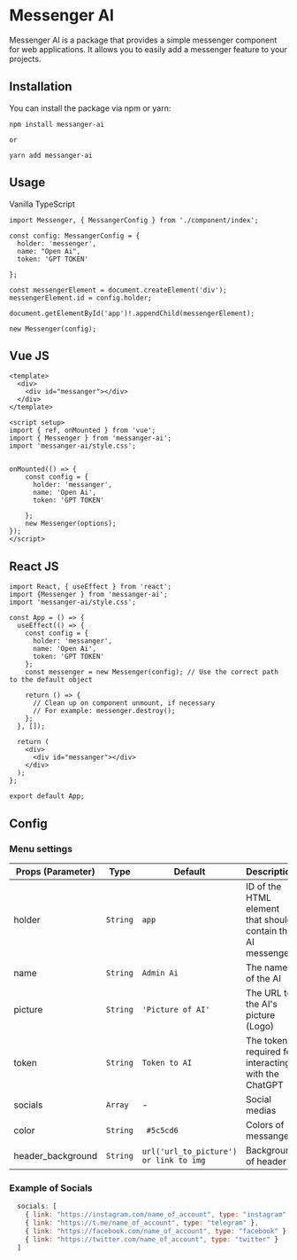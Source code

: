 # Messenger AI

Messenger AI is a package that provides a simple messenger component for web applications. It allows you to easily add a messenger feature to your projects.

## Installation

You can install the package via npm or yarn:

```shell
npm install messanger-ai

or

yarn add messanger-ai

```
## Usage

Vanilla TypeScript

```shell
import Messenger, { MessangerConfig } from './component/index';

const config: MessangerConfig = {
  holder: 'messenger',
  name: "Open Ai",
  token: 'GPT TOKEN'

};

const messengerElement = document.createElement('div');
messengerElement.id = config.holder;

document.getElementById('app')!.appendChild(messengerElement);

new Messenger(config);

```

## Vue JS

```shell
<template>
  <div>
    <div id="messanger"></div>
  </div>
</template>

<script setup>
import { ref, onMounted } from 'vue';
import { Messenger } from 'messanger-ai';
import 'messanger-ai/style.css';


onMounted(() => {
    const config = {
      holder: 'messanger',
      name: 'Open Ai',
      token: 'GPT TOKEN'

    };
    new Messenger(options);
});
</script>

```

## React JS

```shell
import React, { useEffect } from 'react';
import {Messenger } from 'messanger-ai';
import 'messanger-ai/style.css';

const App = () => {
  useEffect(() => {
    const config = {
      holder: 'messanger',
      name: 'Open Ai',
      token: 'GPT TOKEN'
    };
    const messenger = new Messenger(config); // Use the correct path to the default object
    
    return () => {
      // Clean up on component unmount, if necessary
      // For example: messenger.destroy();
    };
  }, []);

  return (
    <div>
      <div id="messanger"></div>
    </div>
  );
};

export default App;
```
## Config

### Menu settings
Props (Parameter) | Type     | Default                                | Description
--------- |----------|----------------------------------------| -----------
holder | `String` | `app`                                  | ID of the HTML element that should contain the AI messenger
name | `String` | `Admin Ai`                             | The name of the AI
picture | `String` | `'Picture of AI'`                      | The URL to the AI's picture (Logo)
token | `String` | `Token to AI`                          | The token required for interacting with the ChatGPT
socials | `Array`  | -                                      | Social medias
color | `String` | ` #5c5cd6`                             | Colors of messanger
header_background | `String` | `url('url_to_picture') or link to img` | Background of header

### Example of Socials

```javascript
  socials: [
    { link: "https://instagram.com/name_of_account", type: "instagram" },
    { link: "https://t.me/name_of_account", type: "telegram" },
    { link: "https://facebook.com/name_of_account", type: "facebook" },
    { link: "https://twitter.com/name_of_account", type: "twitter" }
  ]
```
